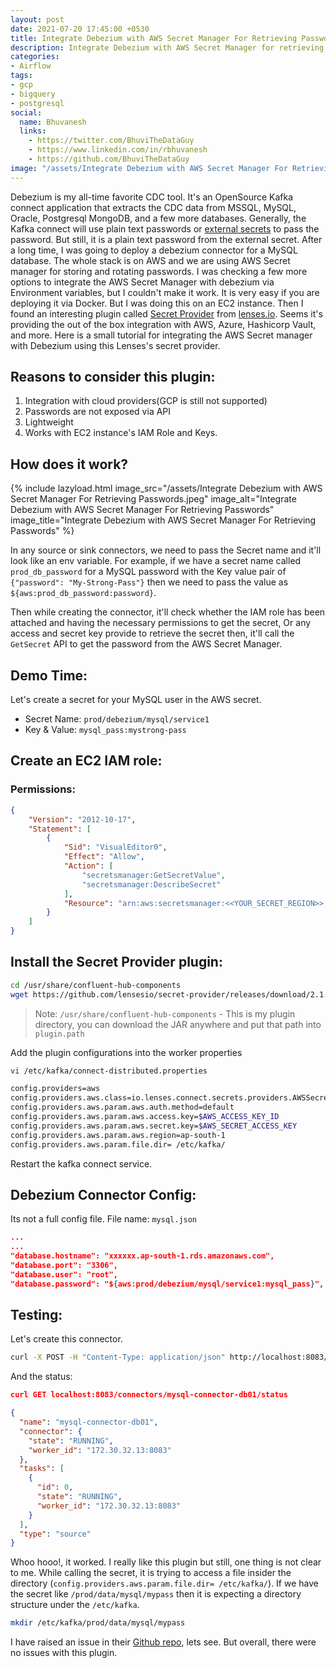 ```yaml
---
layout: post
date: 2021-07-20 17:45:00 +0530
title: Integrate Debezium with AWS Secret Manager For Retrieving Passwords
description: Integrate Debezium with AWS Secret Manager for retrieving passwords. We can use this IAM Role or Access and Secret keys. 
categories:
- Airflow
tags:
- gcp
- bigquery
- postgresql
social:
  name: Bhuvanesh
  links:
    - https://twitter.com/BhuviTheDataGuy
    - https://www.linkedin.com/in/rbhuvanesh
    - https://github.com/BhuviTheDataGuy
image: "/assets/Integrate Debezium with AWS Secret Manager For Retrieving Passwords.jpeg"
---
```


Debezium is my all-time favorite CDC tool. It's an OpenSource Kafka connect application that extracts the CDC data from MSSQL, MySQL, Oracle, Postgresql MongoDB, and a few more databases. Generally, the Kafka connect will use plain text passwords or [external secrets](https://cwiki.apache.org/confluence/display/KAFKA/KIP-297%3A+Externalizing+Secrets+for+Connect+Configurations) to pass the password. But still, it is a plain text password from the external secret. After a long time, I was going to deploy a debezium connector for a MySQL database. The whole stack is on AWS and we are using AWS Secret manager for storing and rotating passwords. I was checking a few more options to integrate the AWS Secret Manager with debezium via Environment variables, but I couldn't make it work. It is very easy if you are deploying it via Docker. But I was doing this on an EC2 instance. Then I found an interesting plugin called [Secret Provider](https://github.com/lensesio/secret-provider) from [lenses.io](https://docs.lenses.io/4.1/integrations/connectors/secret-providers/). Seems it's providing the out of the box integration with AWS, Azure, Hashicorp Vault, and more. Here is a small tutorial for integrating the AWS Secret manager with Debezium using this Lenses's secret provider.

## Reasons to consider this plugin:

1. Integration with cloud providers(GCP is still not supported)
2. Passwords are not exposed via API 
3. Lightweight
4. Works with EC2 instance's IAM Role and Keys.

## How does it work?

{% include lazyload.html image_src="/assets/Integrate Debezium with AWS Secret Manager For Retrieving Passwords.jpeg" image_alt="Integrate Debezium with AWS Secret Manager For Retrieving Passwords" image_title="Integrate Debezium with AWS Secret Manager For Retrieving Passwords" %}

In any source or sink connectors, we need to pass the Secret name and it'll look like an env variable. For example, if we have a secret name called `prod_db_password` for a MySQL password with the Key value pair of `{"password": "My-Strong-Pass"}` then we need to pass the value as `${aws:prod_db_password:password}`.

Then while creating the connector, it'll check whether the IAM role has been attached and having the necessary permissions to get the secret, Or any access and secret key provide to retrieve the secret then, it'll call the `GetSecret` API to get the password from the AWS Secret Manager. 

## Demo Time:

Let's create a secret for your MySQL user in the AWS secret.

* Secret Name: `prod/debezium/mysql/service1`
* Key & Value: `mysql_pass:mystrong-pass`

## Create an EC2 IAM role:

### Permissions:

```json
{
    "Version": "2012-10-17",
    "Statement": [
        {
            "Sid": "VisualEditor0",
            "Effect": "Allow",
            "Action": [
                "secretsmanager:GetSecretValue",
                "secretsmanager:DescribeSecret"
            ],
            "Resource": "arn:aws:secretsmanager:<<YOUR_SECRET_REGION>>:<<AWS_ACCOUNT_NUMBER>>:secret:prod/debezium/*"
        }
    ]
}
```

## Install the Secret Provider plugin:

```bash
cd /usr/share/confluent-hub-components
wget https://github.com/lensesio/secret-provider/releases/download/2.1.6/secret-provider-2.1.6-all.jar
```

> Note:  `/usr/share/confluent-hub-components` - This is my plugin directory, you can download the JAR anywhere and put that path into `plugin.path`

Add the plugin configurations into the worker properties

```bash
vi /etc/kafka/connect-distributed.properties

config.providers=aws
config.providers.aws.class=io.lenses.connect.secrets.providers.AWSSecretProvider
config.providers.aws.param.aws.auth.method=default
config.providers.aws.param.aws.access.key=$AWS_ACCESS_KEY_ID
config.providers.aws.param.aws.secret.key=$AWS_SECRET_ACCESS_KEY
config.providers.aws.param.aws.region=ap-south-1
config.providers.aws.param.file.dir= /etc/kafka/
```
Restart the kafka connect service.

## Debezium Connector Config: 

Its not a full config file. File name: `mysql.json`

```json
...
...
"database.hostname": "xxxxxx.ap-south-1.rds.amazonaws.com",
"database.port": "3306",
"database.user": "root",
"database.password": "${aws:prod/debezium/mysql/service1:mysql_pass}",
```

## Testing:

Let's create this connector.
```bash
curl -X POST -H "Content-Type: application/json" http://localhost:8083/connectors -d @mysql.json
```
And the status:
```json
curl GET localhost:8083/connectors/mysql-connector-db01/status 

{
  "name": "mysql-connector-db01",
  "connector": {
    "state": "RUNNING",
    "worker_id": "172.30.32.13:8083"
  },
  "tasks": [
    {
      "id": 0,
      "state": "RUNNING",
      "worker_id": "172.30.32.13:8083"
    }
  ],
  "type": "source"
}
```

Whoo hooo!, it worked. I really like this plugin but still, one thing is not clear to me. While calling the secret, it is trying to access a file insider the directory (`config.providers.aws.param.file.dir= /etc/kafka/`). If we have the secret like `/prod/data/mysql/mypass` then it is expecting a directory structure under the `/etc/kafka`.

```bash
mkdir /etc/kafka/prod/data/mysql/mypass
```
I have raised an issue in their [Github repo](https://github.com/lensesio/secret-provider/issues/29), lets see. But overall, there were no issues with this plugin.  